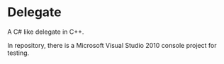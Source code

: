 Delegate
========

A C# like delegate in C++.

In repository, there is a Microsoft Visual Studio 2010 console project for testing.
